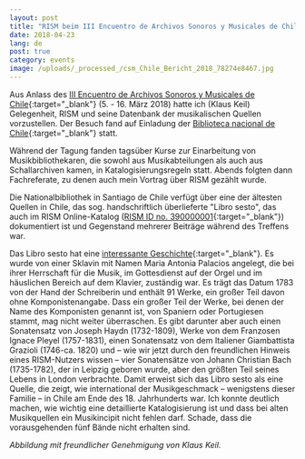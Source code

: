 ```yaml
---
layout: post
title: "RISM beim III Encuentro de Archivos Sonoros y Musicales de Chile"
date: 2018-04-23
lang: de
post: true
category: events
image: /uploads/_processed_/csm_Chile_Bericht_2018_78274e8467.jpg
---
```



Aus Anlass des [III Encuentro de Archivos Sonoros y Musicales de Chile](https://jornadasams.wixsite.com/inicio){:target="_blank"} (5. - 16. März 2018) hatte ich (Klaus Keil) Gelegenheit, RISM und seine Datenbank der musikalischen Quellen vorzustellen. Der Besuch fand auf Einladung der [Biblioteca nacional de Chile](http://www.bibliotecanacional.cl/){:target="_blank"} statt.

Während der Tagung fanden tagsüber Kurse zur Einarbeitung von Musikbibliothekaren, die sowohl aus Musikabteilungen als auch aus Schallarchiven kamen, in Katalogisierungsregeln statt. Abends folgten dann Fachreferate, zu denen auch mein Vortrag über RISM gezählt wurde.

Die Nationalbibliothek in Santiago de Chile verfügt über eine der ältesten Quellen in Chile, das sog. handschriftlich überlieferte "Libro sesto", das auch im RISM Online-Katalog ([RISM ID no. 390000001](https://opac.rism.info/search?id=390000001){:target="_blank"}) dokumentiert ist und Gegenstand mehrerer Beiträge während des Treffens war.

Das Libro sesto hat eine [interessante Geschichte](http://www.rism.info/de/startseite/newsdetails/article/64/18th-century-music-manuscript-libro-sesto-tells-of-colonial-history-in-chile.html){:target="_blank"}. Es wurde von einer Sklavin mit Namen Maria Antonia Palacios angelegt, die bei ihrer Herrschaft für die Musik, im Gottesdienst auf der Orgel und im häuslichen Bereich auf dem Klavier, zuständig war. Es trägt das Datum 1783 von der Hand der Schreiberin und enthält 91 Werke, ein großer Teil davon ohne Komponistenangabe. Dass ein großer Teil der Werke, bei denen der Name des Komponisten genannt ist, von Spaniern oder Portugiesen stammt, mag nicht weiter überraschen. Es gibt darunter aber auch einen Sonatensatz von Joseph Haydn (1732-1809), Werke von dem Franzosen Ignace Pleyel (1757-1831), einen Sonatensatz von dem Italiener Giambattista Grazioli (1746-ca. 1820) und – wie wir jetzt durch den freundlichen Hinweis eines RISM-Nutzers wissen – vier Sonatensätze von Johann Christian Bach (1735-1782), der in Leipzig geboren wurde, aber den größten Teil seines Lebens in London verbrachte. Damit erweist sich das Libro sesto als eine Quelle, die zeigt, wie international der Musikgeschmack – wenigstens dieser Familie – in Chile am Ende des 18. Jahrhunderts war. Ich konnte deutlich machen, wie wichtig eine detaillierte Katalogisierung ist und dass bei alten Musikquellen ein Musikincipit nicht fehlen darf. Schade, dass die vorausgehenden fünf Bände nicht erhalten sind.



_Abbildung mit freundlicher Genehmigung von Klaus Keil._

<script type="text/javascript">var switchTo5x=true;</script><script type="text/javascript" src="http://w.sharethis.com/button/buttons.js"></script><script type="text/javascript">stLight.options({publisher: "9b601438-1ce1-49d8-bfd7-9cff5df54c17", doNotHash: false, doNotCopy: false, hashAddressBar: false});</script>